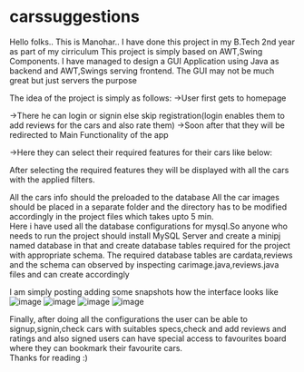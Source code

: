 # carssuggestions
Hello folks..
This is Manohar..
I have done this project in my B.Tech 2nd year as part of my cirriculum
This project is simply based on AWT,Swing Components.
I have managed to design a GUI Application using Java as backend and AWT,Swings serving frontend.
The GUI may not be much great but just servers the purpose


The idea of the project is simply as follows:
->User first gets to homepage

->There he can login or signin else skip registration(login enables them to add reviews for the cars and also rate them)
->Soon after that they will be redirected to Main Functionality of the app

->Here they can select their required features for their cars like below:


      
      
After selecting the required features they will be displayed with all the cars with the applied filters.
      
All the cars info should the preloaded to the database
All the car images should be placed in a separate folder and the directory has to be modified accordingly in the project files which takes upto 5 min.  
Here i have used all the database configurations for mysql.So anyone who needs to run the project should install MySQL Server and create a minipj named database in           that and create database tables required for the project with appropriate schema.
The required database tables are cardata,reviews and the schema can observed by inspecting carimage.java,reviews.java files and can create accordingly


I am simply posting adding some snapshots how the interface looks like
![image](https://user-images.githubusercontent.com/102995814/182067274-e04361a8-fd7e-46bd-ad99-c9ae1989936a.png)
![image](https://user-images.githubusercontent.com/102995814/182067261-65c2a154-d024-4b1f-9ab9-19b79d748281.png)
![image](https://user-images.githubusercontent.com/102995814/182067032-be92bd58-da4a-45ad-a5bf-4397c2c9cc23.png)
![image](https://user-images.githubusercontent.com/102995814/182066792-15485bc2-5c28-4780-adb6-7c8ba7bad8ed.png)


Finally, after doing all the configurations the user can be able to signup,signin,check cars with suitables specs,check and add reviews and ratings and also signed users can have special access to favourites board where they can bookmark their favourite cars.     
                                                Thanks for reading :)
      
      

